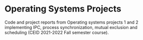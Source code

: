 # Operating Systems Projects
Code and project reports from Operating systems projects 1 and 2 implementing IPC, process synchronization, mutual exclusion and scheduling (CEID 2021-2022 Fall semester course).
